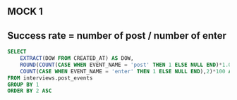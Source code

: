 ## MOCK 1
## Success rate = number of post / number of enter
````sql
SELECT 
	EXTRACT(DOW FROM CREATED_AT) AS DOW,
	ROUND(COUNT(CASE WHEN EVENT_NAME = 'post' THEN 1 ELSE NULL END)*1.00/
	COUNT(CASE WHEN EVENT_NAME = 'enter' THEN 1 ELSE NULL END),2)*100 AS SUCCES_RATE
FROM interviews.post_events
GROUP BY 1
ORDER BY 2 ASC
`````
